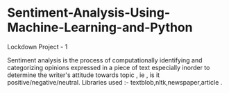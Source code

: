 # Sentiment-Analysis-Using-Machine-Learning-and-Python
Lockdown Project - 1

Sentiment analysis is the process of computationally identifying and categorizing opinions expressed in a piece of text especially inorder to determine the 
writer's attitude towards topic , ie ,  is it positive/negative/neutral.
Libraries used :- textblob,nltk,newspaper,article .
